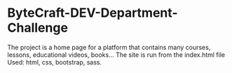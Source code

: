 # ByteCraft-DEV-Department-Challenge

The project is a home page for a platform that contains many courses, lessons, educational videos, books...
The site is run from the index.html file
Used: html, css, bootstrap, sass.
